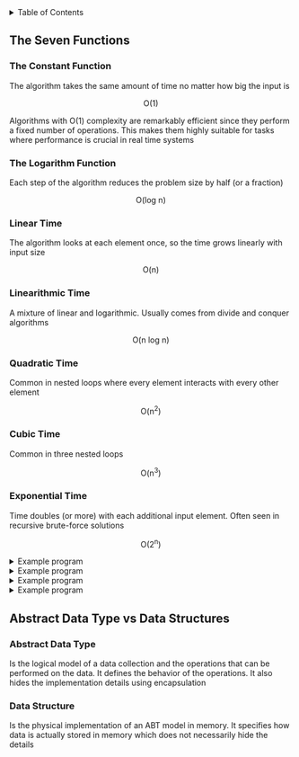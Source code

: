 <details>
<summary>Table of Contents</summary>
<ol>
  <li>
    <a href='#the-seven-functions'>The Seven Functions</a>
  </li> 
  <li>
    <a href='#abstract-data-type-vs-data-structures'>Abstract Data Type vs Data Structures</a>
  </li> 
</ol>
</details>

## The Seven Functions
### The Constant Function
The algorithm takes the same amount of time no matter how big the input is

<div align="center">

O(1)
</div>

Algorithms with O(1) complexity are remarkably efficient since they perform a fixed number of operations. This makes them highly suitable for tasks where performance is crucial in real time systems

### The Logarithm Function
Each step of the algorithm reduces the problem size by half (or a fraction)

<div align="center">

O(log n)
</div>

### Linear Time
The algorithm looks at each element once, so the time grows linearly with input size

<div align="center">

O(n)
</div>

### Linearithmic Time
A mixture of linear and logarithmic. Usually comes from divide and conquer algorithms

<div align="center">

O(n log n)
</div>

### Quadratic Time
Common in nested loops where every element interacts with every other element

<div align="center">

O(n<sup>2</sup>)
</div>

### Cubic Time
Common in three nested loops

<div align="center">

O(n<sup>3</sup>)
</div>

### Exponential Time
Time doubles (or more) with each additional input element. Often seen in recursive brute-force solutions

<div align="center">

O(2<sup>n</sup>)
</div>

<details>
    <summary>Example program</summary>
Determine Big-O runtime

```cpp
int s = 0;
for (int i = 1; i <= n; i++) {
    for (int j = 1; j <= i*i; j++) {
        s = s + A[j];
    }
}
```

<ul>  
  <details>
    <summary>Output</summary>

$n$ = 3:<br />
i = 1 and inner runs 1<br />
i = 2 and inner runs 4<br />
i = 3 and inner runs 9<br />

1<sup>2</sup> + 2<sup>2</sup> + 3<sup>2</sup> + n<sup>2</sup> = 1/6[n(n + 1)(2n + 1)]<br />

O($n$) = $n$<sup>3</sup>
  </details>
  </ul>  
</details> 

<details>
    <summary>Example program</summary>

Find $n$<sub>0</sub> such that A is better than B for all $n$ $\leq$ $n$<sub>0</sub><br />

Algorithm A: 5 $n$ log<sub>2</sub> $n$<br />
Algorithm B: $n$ <sup>2</sup>

<ul>  
  <details>
    <summary>Output</summary>

5 $n$ log<sub>2</sub> $n$ $\leq$ $n$<sup>2</sup><br />
5 log<sub>2</sub> $n$ $\leq$ $n$<br />

Test: $n$ = 32<br />
25 $\leq$ 32 is true, $\therefore$ $n$<sub>0</sub> = 32

  </details>
  </ul>  
</details> 

<details>
    <summary>Example program</summary>

Determine for which $n$ algorithm B is better

Algorithm A: 2 $n$<sup>2</sup> + 3 $n$<br />
Algorithm B: 50 $n$

<ul>  
  <details>
    <summary>Output</summary>

2 $n$<sup>2</sup> + 3 $n$ $\geq$ 50 $n$<br />
2 $n$ + 3 $\geq$ 50<br />
2 $n$ $\geq$ 47<br />
$n$ $\geq$ 23.5

Algorithm B is better for the following $n$: $n$ $\geq$ 24

  </details>
  </ul>  
</details> 

<details>
    <summary>Example program</summary>

Determine Big-O runtime

```cpp
template <typename T>
int count(Node<T> *head) {
    if (head != nullptr)
        return 0;
    
    return 1 + count(head->next);
}
```

<ul>  
  <details>
    <summary>Output</summary>

O($n$) because the recursive function runs $n$ times throughout the entire list
  </details>
  </ul>  
</details> 

## Abstract Data Type vs Data Structures
### Abstract Data Type
Is the logical model of a data collection and the operations that can be performed on the data. It defines the behavior of the operations. It also hides the implementation details using encapsulation

### Data Structure
Is the physical implementation of an ABT model in memory. It specifies how data is actually stored in memory which does not necessarily hide the details